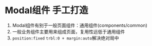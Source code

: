 # Modal组件 手工打造

1. Modal组件有别于一般页面组件：通用组件(components/common)
2. 一般业务组件主要用来组成页面，复用性远低于通用组件
3. `position:fixed` `trbl:0 + margin:auto`解决绝对局中